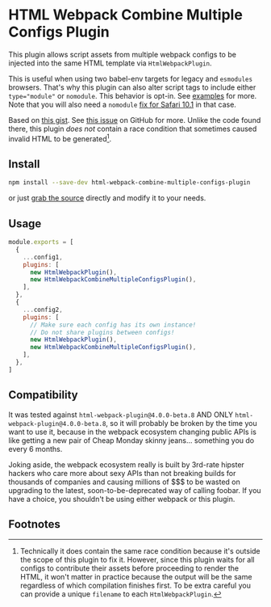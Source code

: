 # HTML Webpack Combine Multiple Configs Plugin
This plugin allows script assets from multiple webpack configs to be injected into the same HTML template via `HtmlWebpackPlugin`.

This is useful when using two babel-env targets for legacy and `esmodules` browsers. That's why this plugin can also alter script tags to include either `type="module"` or `nomodule`. This behavior is opt-in. See [examples](examples/example-basic) for more.
Note that you will also need a `nomodule` [fix for Safari 10.1](https://gist.github.com/samthor/64b114e4a4f539915a95b91ffd340acc) in that case.

Based on [this gist](https://gist.github.com/robatwilliams/36a95119ae5adcd734a73f642f749cc3). 
See [this issue](https://github.com/jantimon/html-webpack-plugin/issues/782) on GitHub for more.
Unlike the code found there, this plugin _does not_ contain a race condition that sometimes caused invalid HTML to be generated[^1].

## Install

```bash
npm install --save-dev html-webpack-combine-multiple-configs-plugin
```

or just [grab the source](https://unpkg.com/html-webpack-combine-multiple-configs-plugin) directly and modify it to your needs.

## Usage

```js
module.exports = [
  {
    ...config1,
    plugins: [
      new HtmlWebpackPlugin(),
      new HtmlWebpackCombineMultipleConfigsPlugin(),
    ],
  }, 
  {
    ...config2,
    plugins: [
      // Make sure each config has its own instance!
      // Do not share plugins between configs!
      new HtmlWebpackPlugin(),
      new HtmlWebpackCombineMultipleConfigsPlugin(),
    ], 
  },
]
```

## Compatibility
It was tested against `html-webpack-plugin@4.0.0-beta.8` AND ONLY `html-webpack-plugin@4.0.0-beta.8`, so it will probably be broken by the time you want to use it, because in the webpack ecosystem changing public APIs is like getting a new pair of Cheap Monday skinny jeans... something you do every 6 months. 

Joking aside, the webpack ecosystem really is built by 3rd-rate hipster hackers who care more about sexy APIs than not breaking builds for thousands of companies and causing millions of $$$ to be wasted on upgrading to the latest, soon-to-be-deprecated way of calling foobar. If you have a choice, you shouldn't be using either webpack or this plugin.

## Footnotes

[^1]: Technically it does contain the same race condition because it's outside the scope of this plugin to fix it. However, since this plugin waits for all configs to contribute their assets before proceeding to render the HTML, it won't matter in practice because the output will be the same regardless of which compilation finishes first. To be extra careful you can provide a unique `filename` to each `HtmlWebpackPlugin`.

